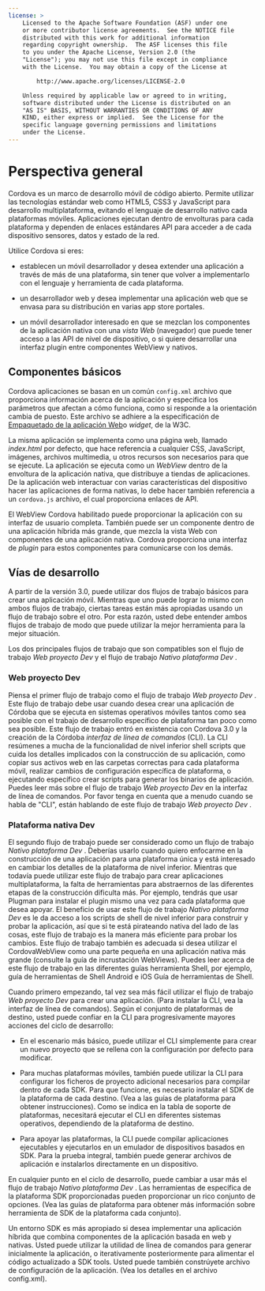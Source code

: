 ```yaml
---
license: >
    Licensed to the Apache Software Foundation (ASF) under one
    or more contributor license agreements.  See the NOTICE file
    distributed with this work for additional information
    regarding copyright ownership.  The ASF licenses this file
    to you under the Apache License, Version 2.0 (the
    "License"); you may not use this file except in compliance
    with the License.  You may obtain a copy of the License at

        http://www.apache.org/licenses/LICENSE-2.0

    Unless required by applicable law or agreed to in writing,
    software distributed under the License is distributed on an
    "AS IS" BASIS, WITHOUT WARRANTIES OR CONDITIONS OF ANY
    KIND, either express or implied.  See the License for the
    specific language governing permissions and limitations
    under the License.
---
```


# Perspectiva general

Cordova es un marco de desarrollo móvil de código abierto. Permite utilizar las tecnologías estándar web como HTML5, CSS3 y JavaScript para desarrollo multiplataforma, evitando el lenguaje de desarrollo nativo cada plataformas móviles. Aplicaciones ejecutan dentro de envolturas para cada plataforma y dependen de enlaces estándares API para acceder a de cada dispositivo sensores, datos y estado de la red.

Utilice Cordova si eres:

*   establecen un móvil desarrollador y desea extender una aplicación a través de más de una plataforma, sin tener que volver a implementarlo con el lenguaje y herramienta de cada plataforma.

*   un desarrollador web y desea implementar una aplicación web que se envasa para su distribución en varias app store portales.

*   un móvil desarrollador interesado en que se mezclan los componentes de la aplicación nativa con una *vista Web* (navegador) que puede tener acceso a las API de nivel de dispositivo, o si quiere desarrollar una interfaz plugin entre componentes WebView y nativos.

## Componentes básicos

Cordova aplicaciones se basan en un común `config.xml` archivo que proporciona información acerca de la aplicación y especifica los parámetros que afectan a cómo funciona, como si responde a la orientación cambia de puesto. Este archivo se adhiere a la especificación de [Empaquetado de la aplicación Web][1]o *widget*, de la W3C.

 [1]: http://www.w3.org/TR/widgets/

La misma aplicación se implementa como una página web, llamado *index.html* por defecto, que hace referencia a cualquier CSS, JavaScript, imágenes, archivos multimedia, u otros recursos son necesarios para que se ejecute. La aplicación se ejecuta como un *WebView* dentro de la envoltura de la aplicación nativa, que distribuye a tiendas de aplicaciones. De la aplicación web interactuar con varias características del dispositivo hacer las aplicaciones de forma nativas, lo debe hacer también referencia a un `cordova.js` archivo, el cual proporciona enlaces de API.

El WebView Cordova habilitado puede proporcionar la aplicación con su interfaz de usuario completa. También puede ser un componente dentro de una aplicación híbrida más grande, que mezcla la vista Web con componentes de una aplicación nativa. Cordova proporciona una interfaz de *plugin* para estos componentes para comunicarse con los demás.

## Vías de desarrollo

A partir de la versión 3.0, puede utilizar dos flujos de trabajo básicos para crear una aplicación móvil. Mientras que uno puede lograr lo mismo con ambos flujos de trabajo, ciertas tareas están más apropiadas usando un flujo de trabajo sobre el otro. Por esta razón, usted debe entender ambos flujos de trabajo de modo que puede utilizar la mejor herramienta para la mejor situación.

Los dos principales flujos de trabajo que son compatibles son el flujo de trabajo *Web proyecto Dev* y el flujo de trabajo *Nativo plataforma Dev* .

### Web proyecto Dev

Piensa el primer flujo de trabajo como el flujo de trabajo *Web proyecto Dev* . Este flujo de trabajo debe usar cuando desea crear una aplicación de Córdoba que se ejecuta en sistemas operativos móviles tantos como sea posible con el trabajo de desarrollo específico de plataforma tan poco como sea posible. Este flujo de trabajo entró en existencia con Cordova 3.0 y la creación de la Córdoba *interfaz de línea de comandos* (CLI). La CLI resúmenes a mucha de la funcionalidad de nivel inferior shell scripts que cuida los detalles implicados con la construcción de su aplicación, como copiar sus activos web en las carpetas correctas para cada plataforma móvil, realizar cambios de configuración específica de plataforma, o ejecutando específico crear scripts para generar los binarios de aplicación. Puedes leer más sobre el flujo de trabajo *Web proyecto Dev* en la interfaz de línea de comandos. Por favor tenga en cuenta que a menudo cuando se habla de "CLI", están hablando de este flujo de trabajo *Web proyecto Dev* .

### Plataforma nativa Dev

El segundo flujo de trabajo puede ser considerado como un flujo de trabajo *Nativo plataforma Dev* . Deberías usarlo cuando quiero enfocarme en la construcción de una aplicación para una plataforma única y está interesado en cambiar los detalles de la plataforma de nivel inferior. Mientras que todavía puede utilizar este flujo de trabajo para crear aplicaciones multiplataforma, la falta de herramientas para abstraernos de las diferentes etapas de la construcción dificulta más. Por ejemplo, tendrás que usar Plugman para instalar el plugin mismo una vez para cada plataforma que desea apoyar. El beneficio de usar este flujo de trabajo *Nativo plataforma Dev* es le da acceso a los scripts de shell de nivel inferior para construir y probar la aplicación, así que si te está pirateando nativa del lado de las cosas, este flujo de trabajo es la manera más eficiente para probar los cambios. Este flujo de trabajo también es adecuada si desea utilizar el CordovaWebView como una parte pequeña en una aplicación nativa más grande (consulte la guía de incrustación WebViews). Puedes leer acerca de este flujo de trabajo en las diferentes guías herramienta Shell, por ejemplo, guía de herramientas de Shell Android e iOS Guía de herramientas de Shell.

Cuando primero empezando, tal vez sea más fácil utilizar el flujo de trabajo *Web proyecto Dev* para crear una aplicación. (Para instalar la CLI, vea la interfaz de línea de comandos). Según el conjunto de plataformas de destino, usted puede confiar en la CLI para progresivamente mayores acciones del ciclo de desarrollo:

*   En el escenario más básico, puede utilizar el CLI simplemente para crear un nuevo proyecto que se rellena con la configuración por defecto para modificar.

*   Para muchas plataformas móviles, también puede utilizar la CLI para configurar los ficheros de proyecto adicional necesarios para compilar dentro de cada SDK. Para que funcione, es necesario instalar el SDK de la plataforma de cada destino. (Vea a las guías de plataforma para obtener instrucciones). Como se indica en la tabla de soporte de plataformas, necesitará ejecutar el CLI en diferentes sistemas operativos, dependiendo de la plataforma de destino.

*   Para apoyar las plataformas, la CLI puede compilar aplicaciones ejecutables y ejecutarlos en un emulador de dispositivos basados en SDK. Para la prueba integral, también puede generar archivos de aplicación e instalarlos directamente en un dispositivo.

En cualquier punto en el ciclo de desarrollo, puede cambiar a usar más el flujo de trabajo *Nativo plataforma Dev* . Las herramientas de específica de la plataforma SDK proporcionadas pueden proporcionar un rico conjunto de opciones. (Vea las guías de plataforma para obtener más información sobre herramienta de SDK de la plataforma cada conjunto).

Un entorno SDK es más apropiado si desea implementar una aplicación híbrida que combina componentes de la aplicación basada en web y nativas. Usted puede utilizar la utilidad de línea de comandos para generar inicialmente la aplicación, o iterativamente posteriormente para alimentar el código actualizado a SDK tools. Usted puede también constrúyete archivo de configuración de la aplicación. (Vea los detalles en el archivo config.xml).